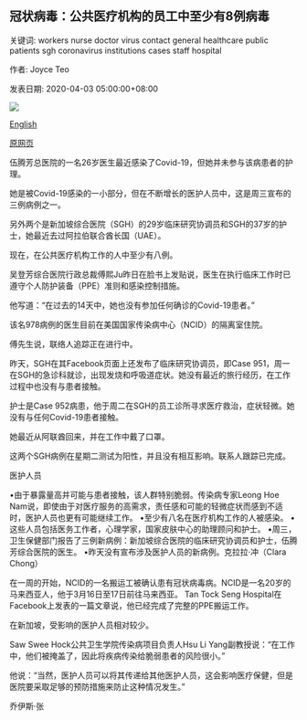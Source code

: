 ## 冠状病毒：公共医疗机构的员工中至少有8例病毒

关键词: workers nurse doctor virus contact general healthcare public patients sgh coronavirus institutions cases staff hospital

作者: Joyce Teo

发表日期: 2020-04-03 05:00:00+08:00

![](https://www.straitstimes.com/sites/default/files/styles/x_large/public/articles/2020/04/03/st_20200403_vnncid32_pyl_5572856.jpg?itok=3gOUtysE)

[English](Coronavirus%3A%20At%20least%208%20cases%20of%20virus%20among%20staff%20at%20public%20healthcare%20institutions.md)

[原网页](https://www.straitstimes.com/singapore/health/at-least-8-cases-of-virus-among-staff-at-public-healthcare-institutions)

伍腾芳总医院的一名26岁医生最近感染了Covid-19，但她并未参与该病患者的护理。

她是被Covid-19感染的一小部分，但在不断增长的医护人员中，这是周三宣布的三例病例之一。

另外两个是新加坡综合医院（SGH）的29岁临床研究协调员和SGH的37岁的护士，她最近去过阿拉伯联合酋长国（UAE）。

现在，在公共医疗机构工作的人中至少有八例。

吴登芳综合医院行政总裁傅熙Ju昨日在脸书上发贴说，医生在执行临床工作时已遵守个人防护装备（PPE）准则和感染控制措施。

他写道：“在过去的14天中，她也没有参加任何确诊的Covid-19患者。”

该名978病例的医生目前在美国国家传染病中心（NCID）的隔离室住院。

傅先生说，联络人追踪正在进行中。

昨天，SGH在其Facebook页面上还发布了临床研究协调员，即Case 951，周一在SGH的急诊科就诊，出现发烧和呼吸道症状。她没有最近的旅行经历，在工作过程中也没有与患者接触。

护士是Case 952病患，他于周二在SGH的员工诊所寻求医疗救治，症状轻微。她没有与任何Covid-19患者接触。

她最近从阿联酋回来，并在工作中戴了口罩。

这两个SGH病例在星期二测试为阳性，并且没有相互影响。联系人跟踪已完成。

医护人员

•由于暴露量高并可能与患者接触，该人群特别脆弱。传染病专家Leong Hoe Nam说，即使由于对医疗服务的高需求，责任感和可能的轻微症状而感到不适时，医护人员也更有可能继续工作。 •至少有八名在医疗机构工作的人被感染。 •这些人员包括医务工作者，心理学家，国家皮肤中心的助理顾问和护士。 •周三，卫生保健部门报告了三例新病例：新加坡综合医院的临床研究协调员和护士，伍腾芳综合医院的医生。 •昨天没有宣布涉及医护人员的新病例。克拉拉·冲（Clara Chong）

在一周的开始，NCID的一名搬运工被确认患有冠状病毒病。NCID是一名20岁的马来西亚人，他于3月16日至17日前往马来西亚。 Tan Tock Seng Hospital在Facebook上发表的一篇文章说，他已经完成了完整的PPE搬运工作。

在新加坡，受影响的医护人员相对较少。

Saw Swee Hock公共卫生学院传染病项目负责人Hsu Li Yang副教授说：“在工作中，他们被掩盖了，因此将疾病传染给脆弱患者的风险很小。”

他说：“当然，医护人员可以将其传递给其他医护人员，这会影响医疗保健，但是医院要采取足够的预防措施来防止这种情况发生。”

乔伊斯·张